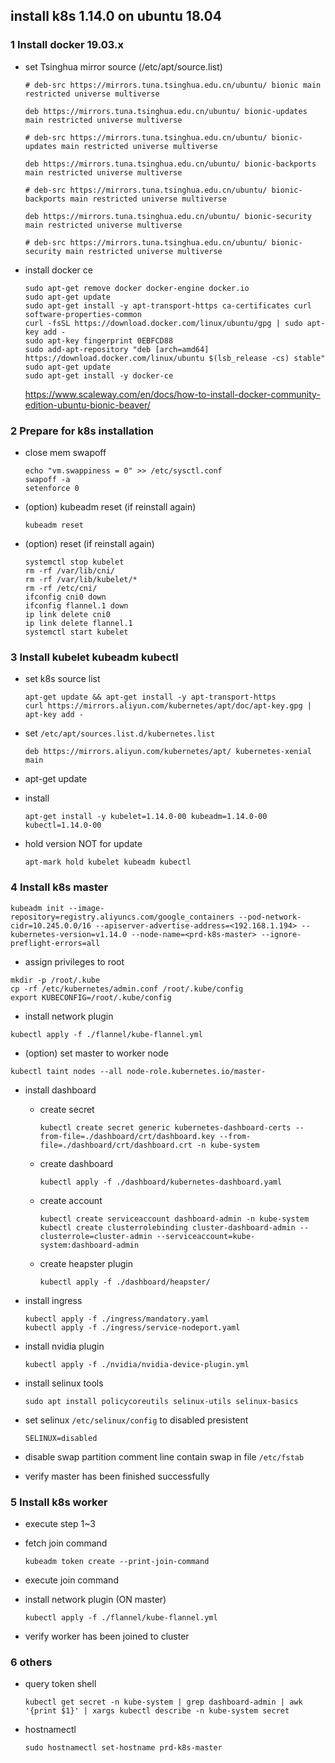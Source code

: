 ## install k8s 1.14.0 on ubuntu 18.04 

### 1 Install docker 19.03.x

- set Tsinghua mirror source (/etc/apt/source.list)

  ```
  # deb-src https://mirrors.tuna.tsinghua.edu.cn/ubuntu/ bionic main restricted universe multiverse
  
  deb https://mirrors.tuna.tsinghua.edu.cn/ubuntu/ bionic-updates main restricted universe multiverse
  
  # deb-src https://mirrors.tuna.tsinghua.edu.cn/ubuntu/ bionic-updates main restricted universe multiverse
  
  deb https://mirrors.tuna.tsinghua.edu.cn/ubuntu/ bionic-backports main restricted universe multiverse
  
  # deb-src https://mirrors.tuna.tsinghua.edu.cn/ubuntu/ bionic-backports main restricted universe multiverse
  
  deb https://mirrors.tuna.tsinghua.edu.cn/ubuntu/ bionic-security main restricted universe multiverse
  
  # deb-src https://mirrors.tuna.tsinghua.edu.cn/ubuntu/ bionic-security main restricted universe multiverse
  ```

- install docker ce

  ```
  sudo apt-get remove docker docker-engine docker.io
  sudo apt-get update
  sudo apt-get install -y apt-transport-https ca-certificates curl software-properties-common
  curl -fsSL https://download.docker.com/linux/ubuntu/gpg | sudo apt-key add -
  sudo apt-key fingerprint 0EBFCD88
  sudo add-apt-repository "deb [arch=amd64] https://download.docker.com/linux/ubuntu $(lsb_release -cs) stable"
  sudo apt-get update
  sudo apt-get install -y docker-ce
  ```

  https://www.scaleway.com/en/docs/how-to-install-docker-community-edition-ubuntu-bionic-beaver/



### 2 Prepare for k8s installation

- close mem swapoff

  ```
  echo "vm.swappiness = 0" >> /etc/sysctl.conf
  swapoff -a
  setenforce 0
  ```

- (option) kubeadm reset  (if reinstall again)

  ```
  kubeadm reset
  ```

- (option) reset  (if reinstall again)

  ```
  systemctl stop kubelet
  rm -rf /var/lib/cni/
  rm -rf /var/lib/kubelet/*
  rm -rf /etc/cni/
  ifconfig cni0 down
  ifconfig flannel.1 down
  ip link delete cni0
  ip link delete flannel.1
  systemctl start kubelet
  ```

  

### 3 Install kubelet kubeadm kubectl

- set k8s source list 

  ```
  apt-get update && apt-get install -y apt-transport-https
  curl https://mirrors.aliyun.com/kubernetes/apt/doc/apt-key.gpg | apt-key add - 
  ```

- set `/etc/apt/sources.list.d/kubernetes.list`

  ```
  deb https://mirrors.aliyun.com/kubernetes/apt/ kubernetes-xenial main
  ```

- apt-get update 

- install

  ```
  apt-get install -y kubelet=1.14.0-00 kubeadm=1.14.0-00 kubectl=1.14.0-00
  ```

- hold version NOT for update

  ```
  apt-mark hold kubelet kubeadm kubectl
  ```

  


### 4 Install k8s master

```
kubeadm init --image-repository=registry.aliyuncs.com/google_containers --pod-network-cidr=10.245.0.0/16 --apiserver-advertise-address=<192.168.1.194> --kubernetes-version=v1.14.0 --node-name=<prd-k8s-master> --ignore-preflight-errors=all
```

- assign privileges to root

```
mkdir -p /root/.kube
cp -rf /etc/kubernetes/admin.conf /root/.kube/config
export KUBECONFIG=/root/.kube/config
```

- install network plugin

```
kubectl apply -f ./flannel/kube-flannel.yml
```

- (option) set master to worker node

```
kubectl taint nodes --all node-role.kubernetes.io/master-
```

- install dashboard 

  - create secret

    ```
    kubectl create secret generic kubernetes-dashboard-certs --from-file=./dashboard/crt/dashboard.key --from-file=./dashboard/crt/dashboard.crt -n kube-system
    ```

  - create dashboard	

    ```
    kubectl apply -f ./dashboard/kubernetes-dashboard.yaml	
    ```

  - create account

    ```
    kubectl create serviceaccount dashboard-admin -n kube-system
    kubectl create clusterrolebinding cluster-dashboard-admin --clusterrole=cluster-admin --serviceaccount=kube-system:dashboard-admin
    ```

  - create heapster plugin

    ```
    kubectl apply -f ./dashboard/heapster/
    ```

- install ingress

  ```
  kubectl apply -f ./ingress/mandatory.yaml
  kubectl apply -f ./ingress/service-nodeport.yaml
  ```

- install nvidia plugin

  ```
  kubectl apply -f ./nvidia/nvidia-device-plugin.yml
  ```
- install selinux tools

  ```
  sudo apt install policycoreutils selinux-utils selinux-basics
  ``` 

- set selinux `/etc/selinux/config` to disabled presistent 

  ```
  SELINUX=disabled
  ```
- disable swap partition comment line contain swap in file `/etc/fstab`

- verify master has been finished successfully

### 5 Install k8s worker

- execute step 1~3

- fetch join command 

  ```
  kubeadm token create --print-join-command
  ```

- execute join command 

- install network plugin (ON master)

  ```
  kubectl apply -f ./flannel/kube-flannel.yml
  ```

- verify worker has been joined to cluster 

### 6 others

- query token shell 

  ```
  kubectl get secret -n kube-system | grep dashboard-admin | awk '{print $1}' | xargs kubectl describe -n kube-system secret
  ```

- hostnamectl

  ```
  sudo hostnamectl set-hostname prd-k8s-master
  ```

  

